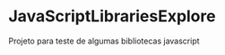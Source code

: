 JavaScriptLibrariesExplore
==========================

Projeto para teste de algumas bibliotecas javascript